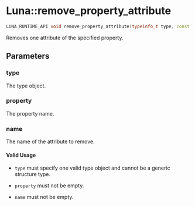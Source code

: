 # Luna::remove_property_attribute

```c++
LUNA_RUNTIME_API void remove_property_attribute(typeinfo_t type, const Name &property, const Name &name)
```

Removes one attribute of the specified property. 



## Parameters
### type
The type object. 

### property
The property name. 

### name
The name of the attribute to remove. 

#### Valid Usage
* `type` must specify one valid type object and cannot be a generic structure type.

* `property` must not be empty.

* `name` must not be empty. 


